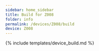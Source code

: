 ```yaml
---
sidebar: home_sidebar
title: Build for Z008
folder: info
permalink: /devices/Z008/build
device: Z008
---
```

{% include templates/device_build.md %}

